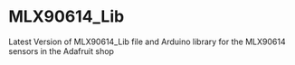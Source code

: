 # MLX90614_Lib

Latest Version of MLX90614_Lib file and 
Arduino library for the MLX90614 sensors in the Adafruit shop
